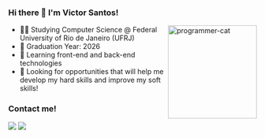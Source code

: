 ### Hi there 👋 I'm Victor Santos!

<img align="right" width="180" height="189" alt="programmer-cat" src="https://media0.giphy.com/media/3oKIPnAiaMCws8nOsE/giphy.gif">

- 👨‍💻 Studying Computer Science @ Federal University of Rio de Janeiro (UFRJ)
- 📆 Graduation Year: 2026
- 🌱 Learning front-end and back-end technologies
- 🤝 Looking for opportunities that will help me develop my hard skills and improve my soft skills!

<div>
<h3>Contact me!</h3>
<a href="https://www.linkedin.com/in/victor-santos-377490222" target="_blank"> <img src="https://img.shields.io/badge/LinkedIn-0077B5?style=for-the-badge&logo=linkedin&logoColor=white"></a>
<a href="mailto:victorpss@dcc.ufrj.br" target="_blank"> <img src="https://img.shields.io/badge/Gmail-D14836?style=for-the-badge&logo=gmail&logoColor=white" ></a>
</div>
